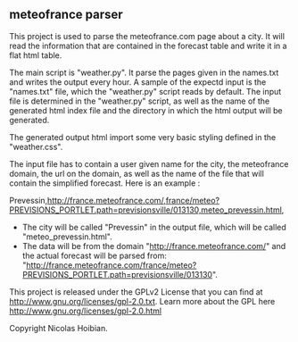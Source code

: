 ## meteofrance parser

This project is used to parse the meteofrance.com page about a city. It will read the information that are contained in the forecast table and write it in a flat html table.

The main script is "weather.py". It parse the pages given in the names.txt and writes the output every hour.
A sample of the expectd input is the "names.txt" file, which the "weather.py" script reads by default.
The input file is determined in the "weather.py" script, as well as the name of the generated html index file and the directory in which the html output will be generated.

The generated output html import some very basic styling defined in the "weather.css".

The input file has to contain a user given name for the city, the meteofrance domain, the url on the domain, as well as the name of the file that will contain the simplified forecast. Here is an example :

Prevessin,http://france.meteofrance.com/,france/meteo?PREVISIONS_PORTLET.path=previsionsville/013130,meteo_prevessin.html,

- The city will be called "Prevessin" in the output file, which will be called "meteo_prevessin.html". 
- The data will be from the domain "http://france.meteofrance.com/" and the actual forecast will be parsed from: "http://france.meteofrance.com/france/meteo?PREVISIONS_PORTLET.path=previsionsville/013130".

This project is released under the GPLv2 License that you can find at http://www.gnu.org/licenses/gpl-2.0.txt. Learn more about the GPL here http://www.gnu.org/licenses/gpl-2.0.html

Copyright Nicolas Hoibian.
